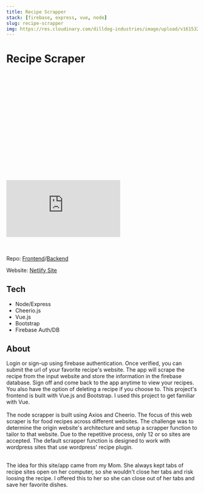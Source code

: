 ```yaml
---
title: Recipe Scrapper
stack: [firebase, express, vue, node]
slug: recipe-scrapper
img: https://res.cloudinary.com/dilldog-industries/image/upload/v1615326852/food-stock/4.jpg
---
```


# Recipe Scraper


<div class="relative" style="padding-top: 56.25%">
<iframe class="absolute inset-0 w-full h-full my-4" src="https://www.youtube.com/embed/RgV-MHk8eD4?controls=0" frameborder="0" allow="accelerometer; autoplay; clipboard-write; encrypted-media; gyroscope; picture-in-picture" allowfullscreen></iframe>
</div>
<br><br>

Repo: <a class="mb-2 hover-state mb-2" href="https://github.com/digthedill/front-end-recipe-scraper" target="_blank">Frontend</a>/<a class="mb-2 hover-state mb-2" href="https://github.com/digthedill/recipe-scraper-api" target="_blank">Backend</a>

Website: <a class="mb-2 hover-state mb-2" href="https://cranky-pare-b2c0ec.netlify.app/" target="_blank">Netlify Site</a>

## Tech

- Node/Express
- Cheerio.js
- Vue.js
- Bootstrap
- Firebase Auth/DB


## About
Login or sign-up using firebase authentication. Once verified, you can submit the url of your favorite recipe's website. The app will scrape the recipe from the input website and store the information in the firebase database. Sign off and come back to the app anytime to view your recipes. You also have the option of deleting a recipe if you choose to. This project's frontend is built with Vue.js and Bootstrap. I used this project to get familiar with Vue. 
<br><br>
The node scrapper is built using Axios and Cheerio. The focus of this web scraper is for food recipes across different websites. The challenge was to determine the origin website's architecture and setup a scrapper function to tailor to that website. Due to the repetitive process, only 12 or so sites are accepted. The default scrapper function is designed to work with wordpress sites that use wordpress' recipe plugin.
<br><br>

The idea for this site/app came from my Mom. She always kept tabs of recipe sites open on her computer, so she wouldn't close her tabs and risk loosing the recipe. I offered this to her so she can close out of her tabs and save her favorite dishes.


